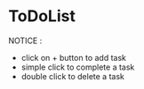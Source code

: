 # ToDoList

NOTICE :
- click on + button to add task
- simple click to complete a task
- double click to delete a task